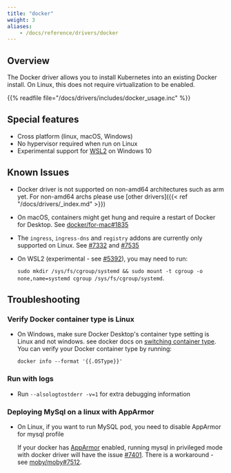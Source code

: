 ```yaml
---
title: "docker"
weight: 3
aliases:
    - /docs/reference/drivers/docker
---
```


## Overview

The Docker driver allows you to install Kubernetes into an existing Docker install. On Linux, this does not require virtualization to be enabled.

{{% readfile file="/docs/drivers/includes/docker_usage.inc" %}}

## Special features

- Cross platform (linux, macOS, Windows)
- No hypervisor required when run on Linux
- Experimental support for [WSL2](https://docs.microsoft.com/en-us/windows/wsl/wsl2-install) on Windows 10

## Known Issues

- Docker driver is not supported on non-amd64 architectures such as arm yet. For non-amd64 archs please use [other drivers]({{< ref "/docs/drivers/_index.md" >}}) 

- On macOS, containers might get hung and require a restart of Docker for Desktop. See [docker/for-mac#1835](https://github.com/docker/for-mac/issues/1835)

- The `ingress`, `ingress-dns` and `registry` addons are currently only supported on Linux. See [#7332](https://github.com/kubernetes/minikube/issues/7332) and [#7535](https://github.com/kubernetes/minikube/issues/7535)

- On WSL2 (experimental - see [#5392](https://github.com/kubernetes/minikube/issues/5392)), you may need to run:

   `sudo mkdir /sys/fs/cgroup/systemd && sudo mount -t cgroup -o none,name=systemd cgroup /sys/fs/cgroup/systemd`.

## Troubleshooting

[comment]: <> (this title is used in the docs links, don't change)
### Verify Docker container type is Linux

- On Windows, make sure Docker Desktop's container type setting is Linux and not windows. see docker docs on [switching container type](https://docs.docker.com/docker-for-windows/#switch-between-windows-and-linux-containers). 
You can verify your Docker container type by running:
   ```shell
   docker info --format '{{.OSType}}'
   ```

### Run with logs

- Run `--alsologtostderr -v=1` for extra debugging information

### Deploying MySql on a linux with AppArmor

- On Linux, if you want to run MySQL pod, you need to disable AppArmor for mysql profile

   If your docker has [AppArmor](https://wiki.ubuntu.com/AppArmor) enabled, running mysql in privileged mode with docker driver will have the issue [#7401](https://github.com/kubernetes/minikube/issues/7401).
   There is a workaround - see [moby/moby#7512](https://github.com/moby/moby/issues/7512#issuecomment-61787845).
